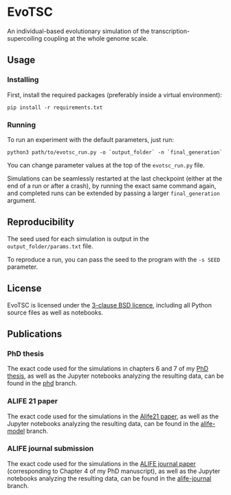 # EvoTSC

An individual-based evolutionary simulation of the transcription-supercoiling coupling at the whole genome scale.

## Usage

### Installing

First, install the required packages (preferably inside a virtual environment):
```
pip install -r requirements.txt
```

### Running

To run an experiment with the default parameters, just run:
```
python3 path/to/evotsc_run.py -o `output_folder` -n `final_generation`
```

You can change parameter values at the top of the `evotsc_run.py` file.

Simulations can be seamlessly restarted at the last checkpoint (either at the end of a run or after a crash), by running the exact same command again, and completed runs can be extended by passing a larger `final_generation` argument.

## Reproducibility

The seed used for each simulation is output in the `output_folder/params.txt` file.

To reproduce a run, you can pass the seed to the program with the `-s SEED` parameter.

## License

EvoTSC is licensed under the [3-clause BSD licence](./LICENSE.txt), including all Python source files as well as notebooks.

## Publications

### PhD thesis

The exact code used for the simulations in chapters 6 and 7 of my [PhD thesis](https://gitlab.inria.fr/tgrohens/phd), as well as the Jupyter notebooks analyzing the resulting data, can be found in the [phd](https://gitlab.inria.fr/tgrohens/evotsc/-/tree/phd) branch.

### ALIFE 21 paper

The exact code used for the simulations in the [Alife21 paper](https://direct.mit.edu/isal/proceedings/isal/33/97/102928), as well as the Jupyter notebooks analyzing the resulting data, can be found in the [alife-model](https://gitlab.inria.fr/tgrohens/evotsc/-/tree/alife-model) branch.

### ALIFE journal submission

The exact code used for the simulations in the [ALIFE journal paper](https://direct.mit.edu/artl/article-abstract/28/4/440/112557/A-Genome-Wide-Evolutionary-Simulation-of-the) (corresponding to Chapter 4 of my PhD manuscript), as well as the Jupyter notebooks analyzing the resulting data, can be found in the [alife-journal](https://gitlab.inria.fr/tgrohens/evotsc/-/tree/alife-journal) branch.
